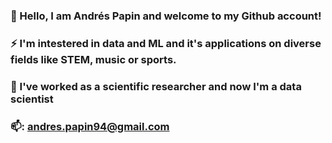 ### 👋 Hello, I am Andrés Papin and welcome to my Github account!
### ⚡ I'm intestered in data and ML and it's applications on diverse fields like STEM, music or sports.
### 🌱 I've worked as a scientific researcher and now I'm a data scientist
### 📫: andres.papin94@gmail.com

<!--
**Musticraft7/Musticraft7** is a ✨ _special_ ✨ repository because its `README.md` (this file) appears on your GitHub profile.

Here are some ideas to get you started:

- 🔭 I’m currently working on ...
- 🌱 I’m currently learning ...
- 👯 I’m looking to collaborate on ...
- 🤔 I’m looking for help with ...
- 💬 Ask me about ...
- 📫 How to reach me: ...
- 😄 Pronouns: ...
- ⚡ Fun fact: ...
-->
